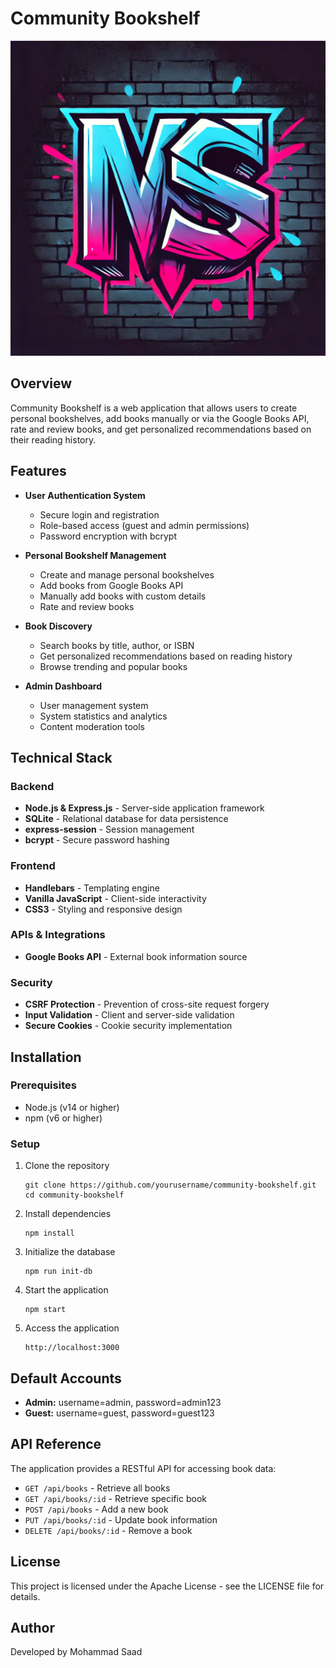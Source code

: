 # Community Bookshelf

![Logo](/public/images/logo.png)

## Overview
Community Bookshelf is a web application that allows users to create personal bookshelves, add books manually or via the Google Books API, rate and review books, and get personalized recommendations based on their reading history.

## Features
- **User Authentication System**
  - Secure login and registration
  - Role-based access (guest and admin permissions)
  - Password encryption with bcrypt

- **Personal Bookshelf Management**
  - Create and manage personal bookshelves
  - Add books from Google Books API
  - Manually add books with custom details
  - Rate and review books

- **Book Discovery**
  - Search books by title, author, or ISBN
  - Get personalized recommendations based on reading history
  - Browse trending and popular books

- **Admin Dashboard**
  - User management system
  - System statistics and analytics
  - Content moderation tools

## Technical Stack

### Backend
- **Node.js & Express.js** - Server-side application framework
- **SQLite** - Relational database for data persistence
- **express-session** - Session management
- **bcrypt** - Secure password hashing

### Frontend
- **Handlebars** - Templating engine
- **Vanilla JavaScript** - Client-side interactivity
- **CSS3** - Styling and responsive design

### APIs & Integrations
- **Google Books API** - External book information source

### Security
- **CSRF Protection** - Prevention of cross-site request forgery
- **Input Validation** - Client and server-side validation
- **Secure Cookies** - Cookie security implementation

## Installation

### Prerequisites
- Node.js (v14 or higher)
- npm (v6 or higher)

### Setup
1. Clone the repository
   ```
   git clone https://github.com/yourusername/community-bookshelf.git
   cd community-bookshelf
   ```

2. Install dependencies
   ```
   npm install
   ```

3. Initialize the database
   ```
   npm run init-db
   ```

4. Start the application
   ```
   npm start
   ```

5. Access the application
   ```
   http://localhost:3000
   ```

## Default Accounts
- **Admin:** username=admin, password=admin123
- **Guest:** username=guest, password=guest123

## API Reference

The application provides a RESTful API for accessing book data:

- `GET /api/books` - Retrieve all books
- `GET /api/books/:id` - Retrieve specific book
- `POST /api/books` - Add a new book
- `PUT /api/books/:id` - Update book information
- `DELETE /api/books/:id` - Remove a book

## License

This project is licensed under the Apache License - see the LICENSE file for details.

## Author

Developed by Mohammad Saad
